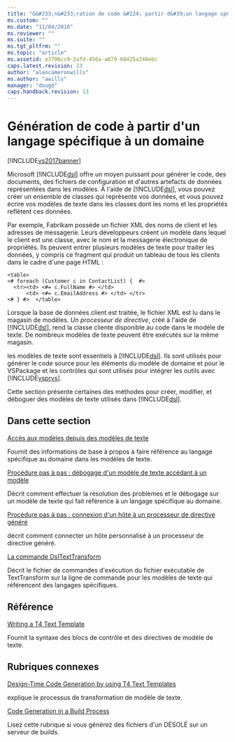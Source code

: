 ```yaml
---
title: "G&#233;n&#233;ration de code &#224; partir d&#39;un langage sp&#233;cifique &#224; un domaine | Microsoft Docs"
ms.custom: ""
ms.date: "11/04/2016"
ms.reviewer: ""
ms.suite: ""
ms.tgt_pltfrm: ""
ms.topic: "article"
ms.assetid: e3706cc9-2afd-456a-a879-68425a248ebc
caps.latest.revision: 13
author: "alancameronwills"
ms.author: "awills"
manager: "douge"
caps.handback.revision: 13
---
```

# G&#233;n&#233;ration de code &#224; partir d&#39;un langage sp&#233;cifique &#224; un domaine
[!INCLUDE[vs2017banner](../code-quality/includes/vs2017banner.md)]

Microsoft [!INCLUDE[dsl](../modeling/includes/dsl_md.md)] offre un moyen puissant pour générer le code, des documents, des fichiers de configuration et d'autres artefacts de données représentées dans les modèles.  À l'aide de [!INCLUDE[dsl](../modeling/includes/dsl_md.md)], vous pouvez créer un ensemble de classes qui représente vos données, et vous pouvez écrire vos modèles de texte dans les classes dont les noms et les propriétés reflètent ces données.  
  
 Par exemple, Fabrikam possède un fichier XML des noms de client et les adresses de messagerie.  Leurs développeurs créent un modèle dans lequel le client est une classe, avec le nom et la messagerie électronique de propriétés.  Ils peuvent entrer plusieurs modèles de texte pour traiter les données, y compris ce fragment qui produit un tableau de tous les clients dans le cadre d'une page HTML :  
  
```  
<table>  
<# foreach (Customer c in ContactList) {  #>  
  <tr><td> <#= c.FullName #> </td>   
      <td> <#= c.EmailAddress #> </td> </tr>  
<# } #>  </table>  
```  
  
 Lorsque la base de données client est traitée, le fichier XML est lu dans le magasin de modèles.  *Un processeur de directive*, créé à l'aide de [!INCLUDE[dsl](../modeling/includes/dsl_md.md)], rend la classe cliente disponible au code dans le modèle de texte. De nombreux modèles de texte peuvent être exécutés sur la même magasin.  
  
 les modèles de texte sont essentiels à [!INCLUDE[dsl](../modeling/includes/dsl_md.md)].  Ils sont utilisés pour générer le code source pour les éléments du modèle de domaine et pour le VSPackage et les contrôles qui sont utilisés pour intégrer les outils avec [!INCLUDE[vsprvs](../code-quality/includes/vsprvs_md.md)].  
  
 Cette section présente certaines des méthodes pour créer, modifier, et déboguer des modèles de texte utilisés dans [!INCLUDE[dsl](../modeling/includes/dsl_md.md)].  
  
## Dans cette section  
 [Accès aux modèles depuis des modèles de texte](../modeling/accessing-models-from-text-templates.md)  
  
 Fournit des informations de base à propos à faire référence au langage spécifique au domaine dans les modèles de texte.  
  
 [Procédure pas à pas : débogage d'un modèle de texte accédant à un modèle](../Topic/Walkthrough:%20Debugging%20a%20Text%20Template%20that%20Accesses%20a%20Model.md)  
  
 Décrit comment effectuer la résolution des problèmes et le débogage sur un modèle de texte qui fait référence à un langage spécifique au domaine.  
  
 [Procédure pas à pas : connexion d'un hôte à un processeur de directive généré](../modeling/walkthrough-connecting-a-host-to-a-generated-directive-processor.md)  
  
 décrit comment connecter un hôte personnalisé à un processeur de directive généré.  
  
 [La commande DslTextTransform](../modeling/the-dsltexttransform-command.md)  
  
 Décrit le fichier de commandes d'exécution du fichier exécutable de TextTransform sur la ligne de commande pour les modèles de texte qui référencent des langages spécifiques.  
  
## Référence  
 [Writing a T4 Text Template](../modeling/writing-a-t4-text-template.md)  
  
 Fournit la syntaxe des blocs de contrôle et des directives de modèle de texte.  
  
## Rubriques connexes  
 [Design\-Time Code Generation by using T4 Text Templates](../modeling/design-time-code-generation-by-using-t4-text-templates.md)  
  
 explique le processus de transformation de modèle de texte.  
  
 [Code Generation in a Build Process](../modeling/code-generation-in-a-build-process.md)  
  
 Lisez cette rubrique si vous générez des fichiers d'un DÉSOLÉ sur un serveur de builds.